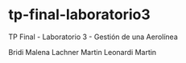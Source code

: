 # tp-final-laboratorio3
TP Final - Laboratorio 3 - Gestión de una Aerolínea

Bridi Malena
Lachner Martin
Leonardi Martin


